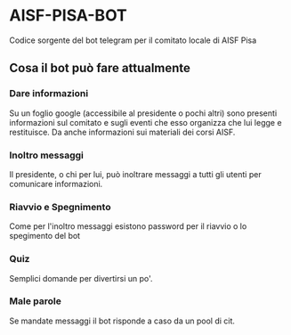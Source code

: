 # AISF-PISA-BOT
Codice sorgente del bot telegram per il comitato locale di AISF Pisa

## Cosa il bot può fare attualmente
### Dare informazioni
Su un foglio google (accessibile al presidente o pochi altri) sono presenti informazioni sul comitato e sugli eventi che esso organizza che lui legge e restituisce.
Da anche informazioni sui materiali dei corsi AISF.

### Inoltro messaggi
Il presidente, o chi per lui, può inoltrare messaggi a tutti gli utenti per comunicare informazioni.

### Riavvio e Spegnimento
Come per l'inoltro messaggi esistono password per il riavvio o lo spegimento del bot

### Quiz
Semplici domande per divertirsi un po'.

### Male parole
Se mandate messaggi il bot risponde a caso da un pool di cit.
